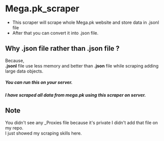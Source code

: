 # Mega.pk_scraper
<ul>
  <li>
    This scraper will scrape whole Mega.pk website and store data in .jsonl file
  </li>
  <li>
    After that you can convert it into .json file.
  </li>
</ul>
<h2>Why .json file rather than .json file ?</h2>
<p>
  Because, <br>
  <b>.jsonl</b> file use less memory and better than <b>.json</b> file while scraping adding large data objects.
</p>
<h5>
  You can run this on your server.
</h5>

<h5>
  I have scraped all data from mega.pk using this scraper on server. 
</h5>
<h2>Note</h2>
<p>
  You didn't see any _Proxies file because it's private I didn't add that file on my repo. <br>
  I just showed my scraping skills here.
</p>
